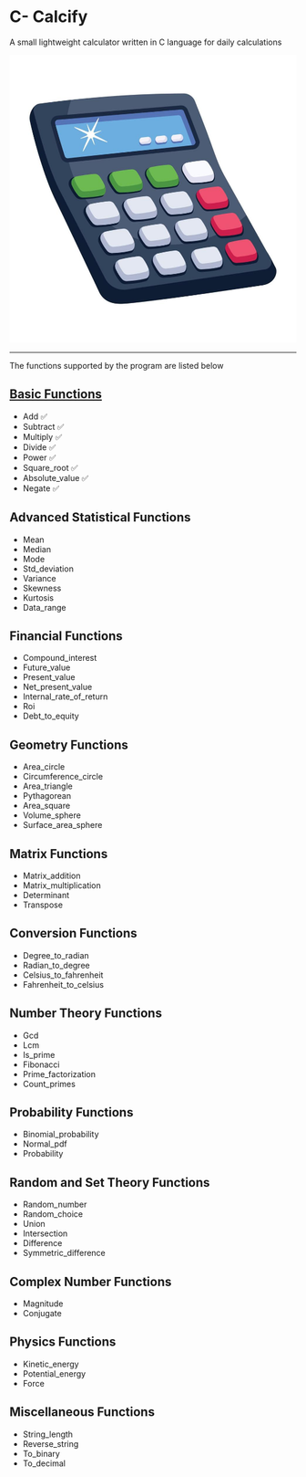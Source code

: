 # C- Calcify   
A small lightweight calculator written in C language for daily calculations

![C-Calcify](https://github.com/Anuj8611/C-Calcify/blob/main/images/trendy-calculator-concepts-vector.jpg)



------------------------------------------------------------------------------------------------------------------------------------------------------------------------------------------------------------------------------------------------------------------------------------

The functions supported by the program are listed below     
 
 ## <u>Basic Functions</u>  
* Add :white_check_mark:  
* Subtract :white_check_mark:  
* Multiply :white_check_mark:   
* Divide :white_check_mark:  
* Power :white_check_mark:  
* Square_root :white_check_mark:    
* Absolute_value :white_check_mark:       
* Negate :white_check_mark:     
     
## Advanced Statistical Functions
* Mean
* Median
* Mode
* Std_deviation
* Variance
* Skewness
* Kurtosis
* Data_range

## Financial Functions
* Compound_interest
* Future_value
* Present_value
* Net_present_value
* Internal_rate_of_return
* Roi
* Debt_to_equity

## Geometry Functions
* Area_circle
* Circumference_circle
* Area_triangle
* Pythagorean
* Area_square
* Volume_sphere
* Surface_area_sphere

## Matrix Functions
* Matrix_addition
* Matrix_multiplication
* Determinant
* Transpose

## Conversion Functions
* Degree_to_radian
* Radian_to_degree
* Celsius_to_fahrenheit
* Fahrenheit_to_celsius

## Number Theory Functions
* Gcd
* Lcm
* Is_prime
* Fibonacci
* Prime_factorization
* Count_primes

## Probability Functions
* Binomial_probability
* Normal_pdf
* Probability

## Random and Set Theory Functions
* Random_number
* Random_choice
* Union
* Intersection
* Difference
* Symmetric_difference

## Complex Number Functions
* Magnitude
* Conjugate

## Physics Functions
* Kinetic_energy
* Potential_energy
* Force

## Miscellaneous Functions
* String_length
* Reverse_string
* To_binary
* To_decimal
